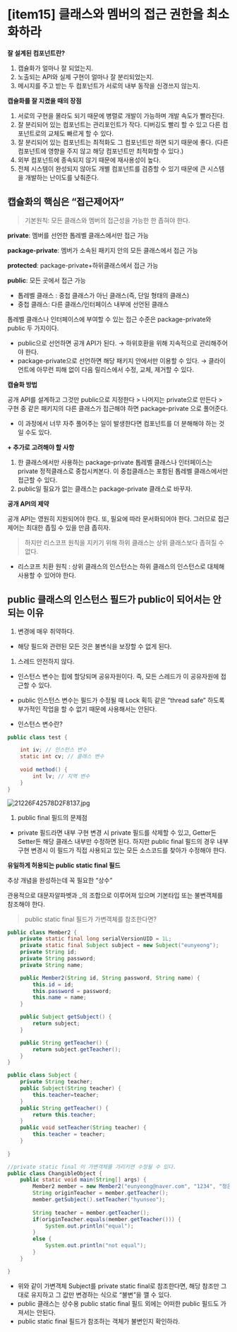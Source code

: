 # [item15] 클래스와 멤버의 접근 권한을 최소화하라

**잘 설계된 컴포넌트란?**

1. 캡슐화가 얼마나 잘 되었는지.
2. 노출되는 API와 실제 구현이 얼마나 잘 분리되었는지.
3. 메시지를 주고 받는 두 컴포넌트가 서로의 내부 동작을 신경쓰지 않는지.

**캡슐화를 잘 지켰을 때의 장점**

1. 서로의 구현을 몰라도 되기 때문에 병렬로 개발이 가능하며 개발 속도가 빨라진다.
2. 잘 분리되어 있는 컴포넌트는 관리포인트가 작다. 디버깅도 빨리 할 수 있고 다른 컴포넌트로의 교체도 빠르게 할 수 있다.
3. 잘 분리되어 있는 컴포넌트는 최적화도 그 컴포넌트만 하면 되기 때문에 좋다. (다른 컴포넌트에 영향을 주지 않고 해당 컴포넌트만 최적화할 수 있다.)
4. 외부 컴포넌트에 종속되지 않기 때문에 재사용성이 높다.
5. 전체 시스템이 완성되지 않아도 개별 컴포넌트를 검증할 수 있기 때문에 큰 시스템을 개발하는 난이도를 낮춰준다.

## 캡슐화의 핵심은 “접근제어자”

> 기본원칙: 모든 클래스와 멤버의 접근성을 가능한 한 좁혀야 한다.
> 

**private**: 멤버를 선언한 톱레벨 클래스에서만 접근 가능

**package-private**: 멤버가 소속된 패키지 안의 모든 클래스에서 접근 가능

**protected**: package-private+하위클래스에서 접근 가능

**public**: 모든 곳에서 접근 가능

- 톱레벨 클래스 : 중첩 클래스가 아닌 클래스(즉, 단일 형태의 클래스)
- 중첩 클래스: 다른 클래스/인터페이스 내부에 선언된 클래스

톱레벨 클래스나 인터페이스에 부여할 수 있는 접근 수준은 package-private와 public 두 가지이다.

- public으로 선언하면 공개 API가 된다. → 하위호환을 위해 지속적으로 관리해주어야 한다.
- package-private으로 선언하면 해당 패키지 안에서만 이용할 수 있다. → 클라이언트에 아무런 피해 없이 다음 릴리스에서 수정, 교체, 제거할 수 있다.

**캡슐화 방법**

공개 API를 설계하고 그것만 public으로 지정한다 > 나머지는 private으로 만든다 > 구현 중 같은 패키지의 다른 클래스가 접근해야 하면 package-private 으로 풀어준다.

- 이 과정에서 너무 자주 풀어주는 일이 발생한다면 컴포넌트를 더 분해해야 하는 것일 수도 있다.

**+ 추가로 고려해야 할 사항**

1. 한 클래스에서만 사용하는 package-private 톱레벨 클래스나 인터페이스는 private 정적클래스로 중첩시켜본다. 이 중첩클래스는 포함된 톱레벨 클래스에서만 접근할 수 있다.
2. public일 필요가 없는 클래스는 package-private 클래스로 바꾸자.

**공개 API의 제약**

공개 API는 영원히 지원되어야 한다. 또, 필요에 따라 문서화되어야 한다. 그러므로 접근제어는 최대한 좁힐 수 있을 만큼 좁히자.

> 하지만 리스코프 원칙을 지키기 위해 하위 클래스는 상위 클래스보다 좁혀질 수 없다.
> 
- 리스코프 치환 원칙 : 상위 클래스의 인스턴스는 하위 클래스의 인스턴스로 대체해 사용할 수 있어야 한다.

## public 클래스의 인스턴스 필드가 public이 되어서는 안되는 이유

1. 변경에 매우 취약하다.
- 해당 필드와 관련된 모든 것은 불변식을 보장할 수 없게 된다.
1. 스레드 안전하지 않다.
- 인스턴스 변수는 힙에 할당되며 공유자원이다. 즉, 모든 스레드가 이 공유자원에 접근할 수 있다.
- public 인스턴스 변수는 필드가 수정될 때 Lock 획득 같은 “thread safe” 하도록 부가적인 작업을 할 수 없기 때문에 사용해서는 안된다.
    
    
- 인스턴스 변수란?

```java
public class test {

	int iv; // 인스턴스 변수
	static int cv; // 클래스 변수
	
	void method() {
		int lv; // 지역 변수
	}
}
```

![21226F42578D2F8137.jpg](%5Bitem15%5D%20%E1%84%8F%E1%85%B3%E1%86%AF%E1%84%85%E1%85%A2%E1%84%89%E1%85%B3%E1%84%8B%E1%85%AA%20%E1%84%86%E1%85%A6%E1%86%B7%E1%84%87%E1%85%A5%E1%84%8B%E1%85%B4%20%E1%84%8C%E1%85%A5%E1%86%B8%E1%84%80%E1%85%B3%E1%86%AB%20%E1%84%80%E1%85%AF%E1%86%AB%E1%84%92%E1%85%A1%E1%86%AB%E1%84%8B%E1%85%B3%E1%86%AF%20%E1%84%8E%E1%85%AC%E1%84%89%E1%85%A9%E1%84%92%E1%85%AA%20c3877a39f8c84716b5a58da58c345ba4/21226F42578D2F8137.jpg)

1. public final 필드의 문제점
- private 필드라면 내부 구현 변경 시 private 필드를 삭제할 수 있고, Getter든 Setter든 해당 클래스 내부만 수정하면 된다. 하지만 public final 필드의 경우 내부 구현 변경시 이 필드가 직접 사용되고 있는 모든 소스코드를 찾아가 수정해야 한다.

**유일하게 허용되는 public static final 필드**

추상 개념을 완성하는데 꼭 필요한 “상수”

관용적으로 대문자알파벳과 _의 조합으로 이루어져 있으며 기본타입 또는 불변객체를 참조해야 한다.

> public static final 필드가 가변객체를 참조한다면?
> 

```java
public class Member2 {
	private static final long serialVersionUID = 1L;
	private static final Subject subject = new Subject("eunyeong");
	private String id;
	private String password;
	private String name;

	public Member2(String id, String password, String name) {
		this.id = id;
		this.password = password;
		this.name = name;
	}

	public Subject getSubject() {
		return subject;
	}

	public String getTeacher() {
		return subject.getTeacher();
	}
}
```

```java
public class Subject {
	private String teacher;
	public Subject(String teacher) {
		this.teacher=teacher;
	}
	public String getTeacher() {
		return this.teacher;
	}
	public void setTeacher(String teacher) {
		this.teacher = teacher;
	}
	
}
```

```java
//private static final 이 가변객체를 가리키면 수정될 수 있다.
public class ChangibleObject {
	public static void main(String[] args) {
		Member2 member = new Member2("eunyeong@naver.com", "1234", "정은영");
		String originTeacher = member.getTeacher();
		member.getSubject().setTeacher("hyunseo");
		
		String teacher = member.getTeacher();
		if(originTeacher.equals(member.getTeacher())) {
			System.out.println("equal");
		}
		else {
			System.out.println("not equal");
		}
	}

}
```

- 위와 같이 가변객체 Subject를 private static final로 참조한다면, 해당 참조만 그대로 유지하고 그 값만 변경하는 식으로 “불변”을 깰 수 있다.
- public 클래스는 상수용 public static final 필드 외에는 어떠한 public 필드도 가져서는 안된다.
- public static final 필드가 참조하는 객체가 불변인지 확인하라.